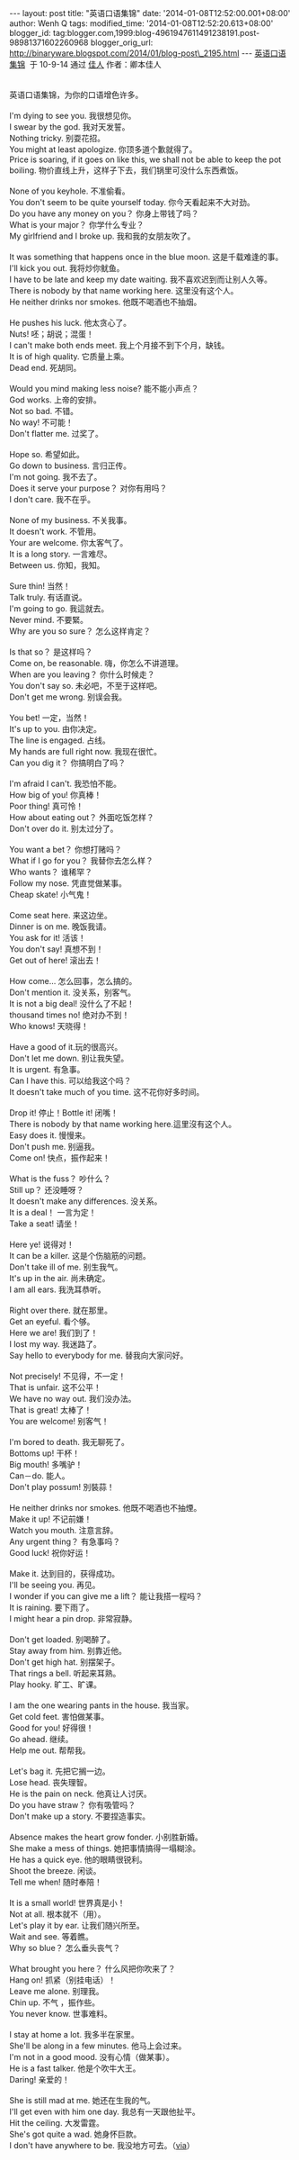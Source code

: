 --- layout: post title: "英语口语集锦" date:
'2014-01-08T12:52:00.001+08:00' author: Wenh Q tags: modified\_time:
'2014-01-08T12:52:20.613+08:00' blogger\_id:
tag:blogger.com,1999:blog-4961947611491238191.post-98981371602260968
blogger\_orig\_url:
http://binaryware.blogspot.com/2014/01/blog-post\_2195.html ---
[英语口语集锦](http://jiaren.org/2010/09/15/yingyu-kouyu/)  于 10-9-14
通过 [佳人](http://jiaren.org/) 作者：卿本佳人\
\
\
英语口语集锦，为你的口语增色许多。\
\
I'm dying to see you. 我很想见你。\
I swear by the god. 我对天发誓。\
Nothing tricky. 别耍花招。\
You might at least apologize. 你顶多道个歉就得了。\
Price is soaring, if it goes on like this, we shall not be able to keep
the pot boiling. 物价直线上升，这样子下去，我们锅里可没什么东西煮饭。\
\
None of you keyhole. 不准偷看。\
You don't seem to be quite yourself today. 你今天看起来不大对劲。\
Do you have any money on you？ 你身上带钱了吗？\
What is your major？ 你学什么专业？\
My girlfriend and I broke up. 我和我的女朋友吹了。\
\
It was something that happens once in the blue moon. 这是千载难逢的事。\
I'll kick you out. 我将炒你鱿鱼。\
I have to be late and keep my date waiting. 我不喜欢迟到而让别人久等。\
There is nobody by that name working here. 这里没有这个人。\
He neither drinks nor smokes. 他既不喝酒也不抽烟。\
\
He pushes his luck. 他太贪心了。\
Nuts! 呸；胡说；混蛋！\
I can't make both ends meet. 我上个月接不到下个月，缺钱。\
It is of high quality. 它质量上乘。\
Dead end. 死胡同。\
\
Would you mind making less noise? 能不能小声点？\
God works. 上帝的安排。\
Not so bad. 不错。\
No way! 不可能！\
Don't flatter me. 过奖了。\
\
Hope so. 希望如此。\
Go down to business. 言归正传。\
I'm not going. 我不去了。\
Does it serve your purpose？ 对你有用吗？\
I don't care. 我不在乎。\
\
None of my business. 不关我事。\
It doesn't work. 不管用。\
Your are welcome. 你太客气了。\
It is a long story. 一言难尽。\
Between us. 你知，我知。\
\
Sure thin! 当然！\
Talk truly. 有话直说。\
I'm going to go. 我這就去。\
Never mind. 不要緊。\
Why are you so sure？ 怎么这样肯定？\
\
Is that so？ 是这样吗？\
Come on, be reasonable. 嗨，你怎么不讲道理。\
When are you leaving？ 你什么时候走？\
You don't say so. 未必吧，不至于这样吧。\
Don't get me wrong. 别误会我。\
\
You bet! 一定，当然！\
It's up to you. 由你决定。\
The line is engaged. 占线。\
My hands are full right now. 我现在很忙。\
Can you dig it？ 你搞明白了吗？\
\
I'm afraid I can't. 我恐怕不能。\
How big of you! 你真棒！\
Poor thing! 真可怜！\
How about eating out？ 外面吃饭怎样？\
Don't over do it. 别太过分了。\
\
You want a bet？ 你想打赌吗？\
What if I go for you？ 我替你去怎么样？\
Who wants？ 谁稀罕？\
Follow my nose. 凭直觉做某事。\
Cheap skate! 小气鬼！\
\
Come seat here. 来这边坐。\
Dinner is on me. 晚饭我请。\
You ask for it! 活该！\
You don't say! 真想不到！\
Get out of here! 滚出去！\
\
How come… 怎么回事，怎么搞的。\
Don't mention it. 没关系，别客气。\
It is not a big deal! 没什么了不起！\
thousand times no! 绝对办不到！\
Who knows! 天晓得！\
\
Have a good of it.玩的很高兴。\
Don't let me down. 别让我失望。\
It is urgent. 有急事。\
Can I have this. 可以给我这个吗？\
It doesn't take much of you time. 这不花你好多时间。\
\
Drop it! 停止！Bottle it! 闭嘴！\
There is nobody by that name working here.這里沒有这个人。\
Easy does it. 慢慢来。\
Don't push me. 别逼我。\
Come on! 快点，振作起来！\
\
What is the fuss？ 吵什么？\
Still up？ 还没睡呀？\
It doesn't make any differences. 没关系。\
It is a deal！ 一言为定！\
Take a seat! 请坐！\
\
Here ye! 说得对！\
It can be a killer. 这是个伤脑筋的问题。\
Don't take ill of me. 别生我气。\
It's up in the air. 尚未确定。\
I am all ears. 我洗耳恭听。\
\
Right over there. 就在那里。\
Get an eyeful. 看个够。\
Here we are! 我们到了！\
I lost my way. 我迷路了。\
Say hello to everybody for me. 替我向大家问好。\
\
Not precisely! 不见得，不一定！\
That is unfair. 这不公平！\
We have no way out. 我们没办法。\
That is great! 太棒了！\
You are welcome! 别客气！\
\
I'm bored to death. 我无聊死了。\
Bottoms up! 干杯！\
Big mouth! 多嘴驴！\
Can－do. 能人。\
Don't play possum! 別裝蒜！\
\
He neither drinks nor smokes. 他既不喝酒也不抽煙。\
Make it up! 不记前嫌！\
Watch you mouth. 注意言辞。\
Any urgent thing？ 有急事吗？\
Good luck! 祝你好运！\
\
Make it. 达到目的，获得成功。\
I'll be seeing you. 再见。\
I wonder if you can give me a lift？ 能让我搭一程吗？\
It is raining. 要下雨了。\
I might hear a pin drop. 非常寂静。\
\
Don't get loaded. 别喝醉了。\
Stay away from him. 别靠近他。\
Don't get high hat. 别摆架子。\
That rings a bell. 听起来耳熟。\
Play hooky. 旷工、旷课。\
\
I am the one wearing pants in the house. 我当家。\
Get cold feet. 害怕做某事。\
Good for you! 好得很！\
Go ahead. 继续。\
Help me out. 帮帮我。\
\
Let's bag it. 先把它搁一边。\
Lose head. 丧失理智。\
He is the pain on neck. 他真让人讨厌。\
Do you have straw？ 你有吸管吗？\
Don't make up a story. 不要捏造事实。\
\
Absence makes the heart grow fonder. 小别胜新婚。\
She make a mess of things. 她把事情搞得一塌糊涂。\
He has a quick eye. 他的眼睛很锐利。\
Shoot the breeze. 闲谈。\
Tell me when! 随时奉陪！\
\
It is a small world! 世界真是小！\
Not at all. 根本就不（用）。\
Let's play it by ear. 让我们随兴所至。\
Wait and see. 等着瞧。\
Why so blue？ 怎么垂头丧气？\
\
What brought you here？ 什么风把你吹来了？\
Hang on! 抓紧（别挂电话）！\
Leave me alone. 别理我。\
Chin up. 不气 ，振作些。\
You never know. 世事难料。\
\
I stay at home a lot. 我多半在家里。\
She'll be along in a few minutes. 他马上会过来。\
I'm not in a good mood. 没有心情（做某事）。\
He is a fast talker. 他是个吹牛大王。\
Daring! 亲爱的！\
\
She is still mad at me. 她还在生我的气。\
I'll get even with him one day. 我总有一天跟他扯平。\
Hit the ceiling. 大发雷霆。\
She's got quite a wad. 她身怀巨款。\
I don't have anywhere to be.
我没地方可去。（[via](http://blog.renren.com/share/265264121/3184404472)）
